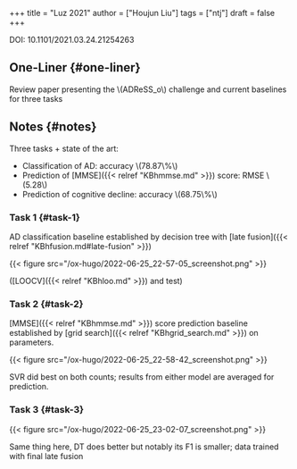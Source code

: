 +++
title = "Luz 2021"
author = ["Houjun Liu"]
tags = ["ntj"]
draft = false
+++

DOI: 10.1101/2021.03.24.21254263


## One-Liner {#one-liner}

Review paper presenting the \\(ADReSS\_o\\) challenge and current baselines for three tasks


## Notes {#notes}

Three tasks + state of the art:

-   Classification of AD: accuracy \\(78.87\\%\\)
-   Prediction of [MMSE]({{< relref "KBhmmse.md" >}}) score: RMSE \\(5.28\\)
-   Prediction of cognitive decline: accuracy \\(68.75\\%\\)


### Task 1 {#task-1}

AD classification baseline established by decision tree with [late fusion]({{< relref "KBhfusion.md#late-fusion" >}})

{{< figure src="/ox-hugo/2022-06-25_22-57-05_screenshot.png" >}}

([LOOCV]({{< relref "KBhloo.md" >}}) and test)


### Task 2 {#task-2}

[MMSE]({{< relref "KBhmmse.md" >}}) score prediction baseline established by [grid search]({{< relref "KBhgrid_search.md" >}}) on parameters.

{{< figure src="/ox-hugo/2022-06-25_22-58-42_screenshot.png" >}}

SVR did best on both counts; results from either model are averaged for prediction.


### Task 3 {#task-3}

{{< figure src="/ox-hugo/2022-06-25_23-02-07_screenshot.png" >}}

Same thing here, DT does better but notably its F1 is smaller; data trained with final late fusion